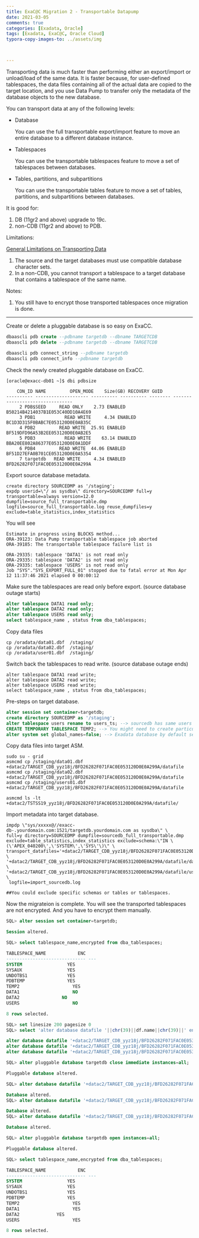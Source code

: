 ```yaml
---
title: ExaC@C Migration 2 - Transportable Datapump
date: 2021-03-05
comments: true
categories: [Exadata, Oracle]
tags: [Exadata, ExaC@C, Oracle Cloud]
typora-copy-images-to: ../assets/img



---
```


Transporting data is much faster than performing either an export/import or unload/load of the same data. It is faster because, for user-defined tablespaces, the data files containing all of the actual data are  copied to the target location, and you use Data Pump to transfer only  the metadata of the database objects to the new database.

You can transport data at any of the following levels:

- Database

  You can use the full transportable export/import feature to move an entire database to a different database instance.                           

- Tablespaces

  You can use the transportable tablespaces feature to move a set of tablespaces between databases.                           

- Tables, partitions, and subpartitions

  You can use the transportable tables feature to move a set of tables, partitions, and subpartitions between databases.                         

  

It is good for:

1. DB (11gr2 and above) upgrade to 19c. 
2. non-CDB (11gr2 and above) to PDB.

Limitations:

[General Limitations on Transporting Data](https://docs.oracle.com/en/database/oracle/oracle-database/19/admin/transporting-data.html#GUID-28800719-6CB9-4A71-95DD-4B61AA603173)

1. The source and the target databases must use compatible database character sets.
2. In a non-CDB, you cannot transport a tablespace to a target database that contains a tablespace of the same name. 

Notes:

1. You still have to encrypt those transported tablespaces once migration is done. 

---

Create or delete a pluggable database is so easy on ExaCC. 

```sql
dbaascli pdb create --pdbname targetdb --dbname TARGETCDB
dbaascli pdb delete --pdbname targetdb --dbname TARGETCDB

dbaascli pdb connect_string --pdbname targetdb
dbaascli pdb connect_info --pdbname targetdb
```

Check the newly created pluggable database on ExaCC.

~~~shell
[oracle@exacc-db01 ~]$ dbi pdbsize

    CON_ID NAME 		OPEN_MODE    Size(GB) RECOVERY GUID
---------- -------------------- ---------- ---------- -------- --------------------------------
	 2 PDB$SEED		READ ONLY	 2.73 ENABLED  B50214B4214037B1E053C40DD10A4E69
	 3 PDB1 		  READ WRITE	 4.34 ENABLED  BC1D3D315F0BABC7E053120D0E0AB35C
	 4 PDB2		    READ WRITE	25.91 ENABLED  BF519DFD96A53B2EE053120D0E0AB2E5
	 5 PDB3 		  READ WRITE	63.14 ENABLED  BBA20EE802A86377E053120D0E0A1DDF
	 6 PDB4		    READ WRITE	44.06 ENABLED  BF51D27EFA0B701CE053120D0E0A5354
	 7 targetdb   READ WRITE	 4.34 ENABLED  BFD26282F071FAC0E053120D0E0A299A

~~~



Export source database metadata.

~~~shell
create directory SOURCEDMP as '/staging';
expdp userid=\"/ as sysdba\" directory=SOURCEDMP full=y transportable=always version=12.0 dumpfile=source_full_transportable.dmp logfile=source_full_transportable.log reuse_dumpfiles=y exclude=table_statistics,index_statistics
~~~

You will see

~~~shell
Estimate in progress using BLOCKS method...
ORA-39123: Data Pump transportable tablespace job aborted
ORA-39185: The transportable tablespace failure list is

ORA-29335: tablespace 'DATA1' is not read only
ORA-29335: tablespace 'DATA2' is not read only
ORA-29335: tablespace 'USERS' is not read only
Job "SYS"."SYS_EXPORT_FULL_01" stopped due to fatal error at Mon Apr 12 11:37:46 2021 elapsed 0 00:00:12

~~~

Make sure the tablespaces are read only before export. (source database outage starts)

~~~sql
alter tablespace DATA1 read only;
alter tablespace DATA2 read only;
alter tablespace USERS read only;
select tablespace_name , status from dba_tablespaces;
~~~

Copy data files

~~~
cp /oradata/data01.dbf  /staging/
cp /oradata/data02.dbf  /staging/
cp /oradata/user01.dbf  /staging/

~~~

Switch back the tablespaces to read write. (source database outage ends)

~~~
alter tablespace DATA1 read write;
alter tablespace DATA2 read write;
alter tablespace USERS read write;
select tablespace_name , status from dba_tablespaces;
~~~

Pre-steps on target database. 

~~~sql
alter session set container=targetdb;
create directory SOURCEDMP as '/staging';
alter tablespace users rename to users_ts; --> sourcedb has same users tablespace which is transportable.
CREATE TEMPORARY TABLESPACE TEMP2; --> You might need to create particular temporary tablespace.
alter system set global_names=false; --> Exadata database by default setting is true, which affects views/materialized views with database links importing
~~~

Copy data files into target ASM.

~~~shell
sudo su - grid
asmcmd cp /staging/data01.dbf +datac2/TARGET_CDB_yyz18j/BFD26282F071FAC0E053120D0E0A299A/datafile
asmcmd cp /staging/data02.dbf +datac2/TARGET_CDB_yyz18j/BFD26282F071FAC0E053120D0E0A299A/datafile
asmcmd cp /staging/users01.dbf +datac2/TARGET_CDB_yyz18j/BFD26282F071FAC0E053120D0E0A299A/datafile

asmcmd ls -lt +datac2/TSTSS19_yyz18j/BFD26282F071FAC0E053120D0E0A299A/datafile/

~~~

Import metadata into target database.

~~~shell
impdp \"sys/xxxxx@//exacc-db-.yourdomain.com:1521/targetdb.yourdomain.com as sysdba\" \
full=y directory=SOURCEDMP dumpfile=sourcedb_full_transportable.dmp exclude=table_statistics,index_statistics exclude=schema:\"IN \(\'APEX_040200\',\'SYSTEM\',\'SYS\'\)\" \
transport_datafiles='+datac2/TARGET_CDB_yyz18j/BFD26282F071FAC0E053120D0E0A299A/datafile/data01.dbf', \
'+datac2/TARGET_CDB_yyz18j/BFD26282F071FAC0E053120D0E0A299A/datafile/data02.dbf', \
'+datac2/TARGET_CDB_yyz18j/BFD26282F071FAC0E053120D0E0A299A/datafile/users01.dbf' \
 logfile=import_sourcedb.log

##You could exclude specific schemas or tables or tablespaces. 
~~~

Now the migrateion is complete. You will see the transported tablespaces are not encrypted. And you have to encrypt them manually.

~~~sql
SQL> alter session set container=targetdb;

Session altered.

SQL> select tablespace_name,encrypted from dba_tablespaces;

TABLESPACE_NAME 	       ENC
------------------------------ ---
SYSTEM			       YES
SYSAUX			       YES
UNDOTBS1		       YES
PDBTEMP 		       YES
TEMP2			         YES
DATA1			         NO
DATA2	             NO
USERS			         NO

8 rows selected.

SQL> set linesize 200 pagesize 0
SQL> select 'alter database datafile '||chr(39)||df.name||chr(39)||' encrypt;' COMMAND from v$tablespace ts, v$datafile df where ts.ts#=df.ts# and ts.con_id=df.con_id and (ts.name not in ('SYSTEM','SYSAUX') and ts.name not in (select value from gv$parameter where name='undo_tablespace'));

alter database datafile '+datac2/TARGET_CDB_yyz18j/BFD26282F071FAC0E053120D0E0A299A/datafile/data01.dbf' encrypt;
alter database datafile '+datac2/TARGET_CDB_yyz18j/BFD26282F071FAC0E053120D0E0A299A/datafile/data02.dbf' encrypt;
alter database datafile '+datac2/TARGET_CDB_yyz18j/BFD26282F071FAC0E053120D0E0A299A/datafile/users01.dbf' encrypt;

SQL> alter pluggable database targetdb close immediate instances=all;

Pluggable database altered.

SQL> alter database datafile '+datac2/TARGET_CDB_yyz18j/BFD26282F071FAC0E053120D0E0A299A/datafile/data01.dbf' encrypt;

Database altered.
SQL> alter database datafile '+datac2/TARGET_CDB_yyz18j/BFD26282F071FAC0E053120D0E0A299A/datafile/data02.dbf' encrypt;

Database altered.
SQL> alter database datafile '+datac2/TARGET_CDB_yyz18j/BFD26282F071FAC0E053120D0E0A299A/datafile/users01.dbf' encrypt;

Database altered.

SQL> alter pluggable database targetdb open instances=all;

Pluggable database altered.

SQL> select tablespace_name,encrypted from dba_tablespaces;

TABLESPACE_NAME 	       ENC
------------------------------ ---
SYSTEM			       YES
SYSAUX			       YES
UNDOTBS1		       YES
PDBTEMP 		       YES
TEMP2			         YES
DATA1			         YES
DATA2              YES
USERS			         YES

8 rows selected.
~~~

